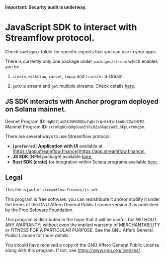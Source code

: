 **Important: Security audit is underway.**

# JavaScript SDK to interact with Streamflow protocol.

Check `packages/` folder for specific exports that you can use in your apps.

There is currently only one package under `packages/stream` which enables you to:

1. `create`, `withdraw`, `cancel`, `topup` and `transfer` a stream,

2. `getOne` stream and `get` multiple streams. Check details [here](https://github.com/streamflow-finance/js-sdk/tree/master/packages/timelock).


## JS SDK interacts with Anchor program deployed on Solana mainnet.

Devnet Program ID: `HqDGZjaVRXJ9MGRQEw7qDc2rAr6iH1n1kAQdCZaCMfMZ`.
<br>
Mainnet Program ID: `strmRqUCoQUgGUan5YhzUZa6KqdzwX5L6FpUxfmKg5m`.

There are several ways to use Streamflow protocol:

- **`[preferred]` Application with UI** available at [https://app.streamflow.finance](https://app.streamflow.finance),
- **JS SDK** (NPM package) available [here](https://www.npmjs.com/package/@streamflow/stream/v/2.0.0),
- **Rust SDK (crate)** for integration within Solana programs available [here](https://docs.rs/0.3.2/streamflow-timelock).


## Legal

This file is part of `streamflow-finance/js-sdk`

This program is free software: you can redistribute it and/or modify it under the terms of the GNU Affero General Public
License version 3 as published by the Free Software Foundation.

This program is distributed in the hope that it will be useful, but WITHOUT ANY WARRANTY; without even the implied
warranty of MERCHANTABILITY or FITNESS FOR A PARTICULAR PURPOSE. See the GNU Affero General Public License for more
details.

You should have received a copy of the GNU Affero General Public License along with this program. If not,
see <https://www.gnu.org/licenses/>.
